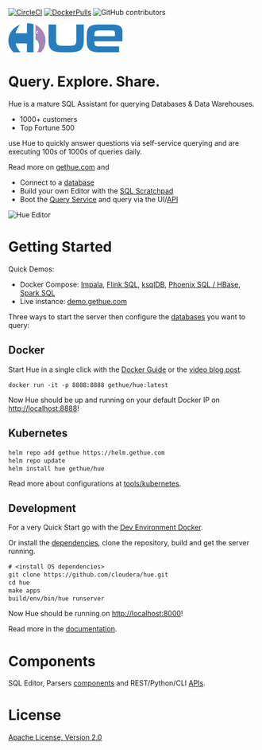 [![CircleCI](https://img.shields.io/circleci/build/github/cloudera/hue/master.svg)](https://circleci.com/gh/cloudera/hue/tree/master)
[![DockerPulls](https://img.shields.io/docker/pulls/gethue/hue.svg)](https://registry.hub.docker.com/u/gethue/hue/)
![GitHub contributors](https://img.shields.io/github/contributors-anon/cloudera/hue.svg)

![Hue Logo](https://raw.githubusercontent.com/cloudera/hue/master/docs/images/hue_logo.png)


# Query. Explore. Share.

Hue is a mature SQL Assistant for querying Databases & Data Warehouses.

* 1000+ customers
* Top Fortune 500

use Hue to quickly answer questions via self-service querying and are executing 100s of 1000s of queries daily.

Read more on [gethue.com](http://gethue.com) and
- Connect to a [database](https://docs.gethue.com/administrator/configuration/connectors/)
- Build your own Editor with the [SQL Scratchpad](https://docs.gethue.com/developer/components/scratchpad/)
- Boot the [Query Service](https://docs.gethue.com/administrator/installation/cloud/#kubernetes) and query via the UI/[API](https://docs.gethue.com/developer/api/)

![Hue Editor](https://cdn.gethue.com/uploads/2021/02/hue-4.9.png)

# Getting Started

Quick Demos:

* Docker Compose: [Impala](https://gethue.com/blog/quickstart-sql-editor-for-apache-impala/), [Flink SQL](https://gethue.com/blog/sql-querying-live-kafka-logs-and-sending-live-updates-with-flink-sql/), [ksqlDB](https://gethue.com/blog/tutorial-query-live-data-stream-with-kafka-sql/), [Phoenix SQL / HBase](https://gethue.com/blog/querying-live-kafka-data-in-apache-hbase-with-phoenix/), [Spark SQL](https://gethue.com/blog/querying-spark-sql-with-spark-thrift-server-and-hue-editor/)
* Live instance: [demo.gethue.com](https://demo.gethue.com/)

Three ways to start the server then configure the [databases](https://docs.gethue.com/administrator/configuration/connectors/) you want to query:

## Docker
Start Hue in a single click with the [Docker Guide](https://github.com/cloudera/hue/tree/master/tools/docker/hue) or the
[video blog post](http://gethue.com/getting-started-with-hue-in-2-minutes-with-docker/).

    docker run -it -p 8888:8888 gethue/hue:latest

Now Hue should be up and running on your default Docker IP on [http://localhost:8888](http://localhost:8888)!

## Kubernetes

    helm repo add gethue https://helm.gethue.com
    helm repo update
    helm install hue gethue/hue

Read more about configurations at [tools/kubernetes](tools/kubernetes/).

## Development

For a very Quick Start go with the [Dev Environment Docker](https://docs.gethue.com/developer/development/#dev-docker).

Or install the [dependencies](https://docs.gethue.com/administrator/installation/dependencies/), clone the repository, build and get the server running.

    # <install OS dependencies>
    git clone https://github.com/cloudera/hue.git
    cd hue
    make apps
    build/env/bin/hue runserver

Now Hue should be running on [http://localhost:8000](http://localhost:8000)!

Read more in the [documentation](https://docs.gethue.com/developer/development/).

# Components

SQL Editor, Parsers [components](https://docs.gethue.com/developer/components/) and REST/Python/CLI [APIs](https://docs.gethue.com/developer/api/).

# License
[Apache License, Version 2.0](http://www.apache.org/licenses/LICENSE-2.0)
